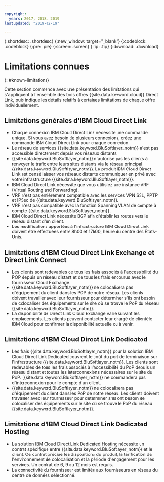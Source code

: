 ```yaml
---

copyright:
  years: 2017, 2018, 2019
lastupdated: "2019-02-19"

---
```


{:shortdesc: .shortdesc}
{:new_window: target="_blank"}
{:codeblock: .codeblock}
{:pre: .pre}
{:screen: .screen}
{:tip: .tip}
{:download: .download}

# Limitations connues
{: #known-limitations}

Cette section commence avec une présentation des limitations qui s'appliquent à l'ensemble des trois offres {{site.data.keyword.cloud}} Direct Link, puis indique les détails relatifs à certaines limitations de chaque offre individuellement.

## Limitations générales d'IBM Cloud Direct Link
 * Chaque connexion IBM Cloud Direct Link nécessite une commande unique. Si vous avez besoin de plusieurs connexions, créez une commande IBM Cloud Direct Link pour chaque connexion.
 * Le réseau de services {{site.data.keyword.BluSoftlayer_notm}} n'est pas accessible directement depuis vos réseaux distants.
 * {{site.data.keyword.BluSoftlayer_notm}} n'autorise pas les clients à renvoyer le trafic entre leurs sites distants via le réseau principal {{site.data.keyword.BluSoftlayer_notm}}. Le produit IBM Cloud Direct Link est censé laisser vos réseaux distants communiquer en privé avec votre infrastructure {{site.data.keyword.BluSoftlayer_notm}}.
 * IBM Cloud Direct Link nécessite que vous utilisiez une instance VRF (Virtual Routing and Forwarding).
 * VRF n'est pas entièrement compatible avec les services VPN SSL, PPTP et IPSec de {{site.data.keyword.BluSoftlayer_notm}}.
 * VRF n'est pas compatible avec la fonction Spanning VLAN de compte à compte {{site.data.keyword.BluSoftlayer_notm}}.
 * IBM Cloud Direct Link nécessite BGP afin d'établir les routes vers le réseau distant d'un client.
 * Les modifications apportées à l'infrastructure IBM Cloud Direct Link doivent être effectuées entre 8h00 et 17h00, heure du centre des États-Unis.
 
## Limitations d'IBM Cloud Direct Link Exchange et Direct Link Connect
 * Les clients sont redevables de tous les frais associés à l'accessibilité du POP depuis un réseau distant et de tous les frais encourus avec le fournisseur Cloud Exchange.
 * {{site.data.keyword.BluSoftlayer_notm}} ne colocalisera pas d'équipement du client dans les POP de notre réseau. Les clients doivent travailler avec leur fournisseur pour déterminer s'ils ont besoin de colocaliser des équipements sur le site où se trouve le PoP du réseau {{site.data.keyword.BluSoftlayer_notm}}.
 * La disponibilité de Direct Link Cloud Exchange varie suivant les emplacements. Les clients peuvent contacter leur chargé de clientèle IBM Cloud pour confirmer la disponibilité actuelle ou à venir.
 
## Limitations d'IBM Cloud Direct Link Dedicated
 * Les frais {{site.data.keyword.BluSoftlayer_notm}} pour la solution IBM Cloud Direct Link Dedicated couvrent le coût du port de terminaison sur l'infrastructure {{site.data.keyword.BluSoftlayer_notm}}. Les clients sont redevables de tous les frais associés à l'accessibilité du PoP depuis un réseau distant et toutes les interconnexions nécessaires sur le site du PoP.  {{site.data.keyword.BluSoftlayer_notm}} ne commandera pas d'interconnexion pour le compte d'un client.
 * {{site.data.keyword.BluSoftlayer_notm}} ne colocalisera pas d'équipement du client dans les PoP de notre réseau. Les clients doivent travailler avec leur fournisseur pour déterminer s'ils ont besoin de colocaliser des équipements sur le site où se trouve le PoP du réseau {{site.data.keyword.BluSoftlayer_notm}}.

## Limitations d'IBM Cloud Direct Link Dedicated Hosting
 * La solution IBM Cloud Direct Link Dedicated Hosting nécessite un contrat spécifique entre {{site.data.keyword.BluSoftlayer_notm}} et le client. Ce contrat précise les dispositions du produit, la tarification de l'environnement de colocalisation et la période d'engagement pour les services. Un contrat de 6, 9 ou 12 mois est requis.
 * La connectivité du fournisseur est limitée aux fournisseurs en réseau du centre de données sélectionné.
